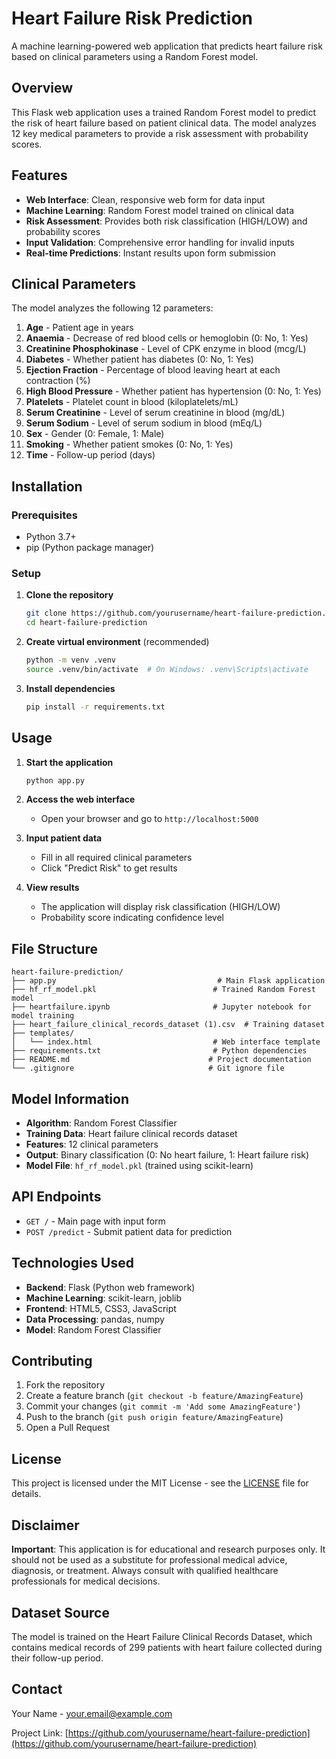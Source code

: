 # Heart Failure Risk Prediction

A machine learning-powered web application that predicts heart failure risk based on clinical parameters using a Random Forest model.

## Overview

This Flask web application uses a trained Random Forest model to predict the risk of heart failure based on patient clinical data. The model analyzes 12 key medical parameters to provide a risk assessment with probability scores.

## Features

- **Web Interface**: Clean, responsive web form for data input
- **Machine Learning**: Random Forest model trained on clinical data
- **Risk Assessment**: Provides both risk classification (HIGH/LOW) and probability scores
- **Input Validation**: Comprehensive error handling for invalid inputs
- **Real-time Predictions**: Instant results upon form submission

## Clinical Parameters

The model analyzes the following 12 parameters:

1. **Age** - Patient age in years
2. **Anaemia** - Decrease of red blood cells or hemoglobin (0: No, 1: Yes)
3. **Creatinine Phosphokinase** - Level of CPK enzyme in blood (mcg/L)
4. **Diabetes** - Whether patient has diabetes (0: No, 1: Yes)
5. **Ejection Fraction** - Percentage of blood leaving heart at each contraction (%)
6. **High Blood Pressure** - Whether patient has hypertension (0: No, 1: Yes)
7. **Platelets** - Platelet count in blood (kiloplatelets/mL)
8. **Serum Creatinine** - Level of serum creatinine in blood (mg/dL)
9. **Serum Sodium** - Level of serum sodium in blood (mEq/L)
10. **Sex** - Gender (0: Female, 1: Male)
11. **Smoking** - Whether patient smokes (0: No, 1: Yes)
12. **Time** - Follow-up period (days)

## Installation

### Prerequisites

- Python 3.7+
- pip (Python package manager)

### Setup

1. **Clone the repository**
   ```bash
   git clone https://github.com/yourusername/heart-failure-prediction.git
   cd heart-failure-prediction
   ```

2. **Create virtual environment** (recommended)
   ```bash
   python -m venv .venv
   source .venv/bin/activate  # On Windows: .venv\Scripts\activate
   ```

3. **Install dependencies**
   ```bash
   pip install -r requirements.txt
   ```

## Usage

1. **Start the application**
   ```bash
   python app.py
   ```

2. **Access the web interface**
   - Open your browser and go to `http://localhost:5000`

3. **Input patient data**
   - Fill in all required clinical parameters
   - Click "Predict Risk" to get results

4. **View results**
   - The application will display risk classification (HIGH/LOW)
   - Probability score indicating confidence level

## File Structure

```
heart-failure-prediction/
├── app.py                                    # Main Flask application
├── hf_rf_model.pkl                          # Trained Random Forest model
├── heartfailure.ipynb                       # Jupyter notebook for model training
├── heart_failure_clinical_records_dataset (1).csv  # Training dataset
├── templates/
│   └── index.html                           # Web interface template
├── requirements.txt                         # Python dependencies
├── README.md                               # Project documentation
└── .gitignore                              # Git ignore file
```

## Model Information

- **Algorithm**: Random Forest Classifier
- **Training Data**: Heart failure clinical records dataset
- **Features**: 12 clinical parameters
- **Output**: Binary classification (0: No heart failure, 1: Heart failure risk)
- **Model File**: `hf_rf_model.pkl` (trained using scikit-learn)

## API Endpoints

- `GET /` - Main page with input form
- `POST /predict` - Submit patient data for prediction

## Technologies Used

- **Backend**: Flask (Python web framework)
- **Machine Learning**: scikit-learn, joblib
- **Frontend**: HTML5, CSS3, JavaScript
- **Data Processing**: pandas, numpy
- **Model**: Random Forest Classifier

## Contributing

1. Fork the repository
2. Create a feature branch (`git checkout -b feature/AmazingFeature`)
3. Commit your changes (`git commit -m 'Add some AmazingFeature'`)
4. Push to the branch (`git push origin feature/AmazingFeature`)
5. Open a Pull Request

## License

This project is licensed under the MIT License - see the [LICENSE](LICENSE) file for details.

## Disclaimer

**Important**: This application is for educational and research purposes only. It should not be used as a substitute for professional medical advice, diagnosis, or treatment. Always consult with qualified healthcare professionals for medical decisions.

## Dataset Source

The model is trained on the Heart Failure Clinical Records Dataset, which contains medical records of 299 patients with heart failure collected during their follow-up period.

## Contact

Your Name - your.email@example.com

Project Link: [https://github.com/yourusername/heart-failure-prediction](https://github.com/yourusername/heart-failure-prediction)
